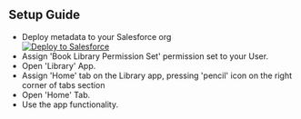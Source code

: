 ## Setup Guide

- Deploy metadata to your Salesforce org
<br/><a href="https://githubsfdeploy.herokuapp.com/app/githubdeploy/makskasyanchuk/redtag-preparation-task"><img alt="Deploy to Salesforce"
       src="https://raw.githubusercontent.com/afawcett/githubsfdeploy/master/deploy.png"></a>
- Assign 'Book Library Permission Set' permission set to your User.
- Open 'Library' App.
- Assign 'Home' tab on the Library app, pressing 'pencil' icon on the right corner of tabs section
- Open 'Home' Tab.
- Use the app functionality.





